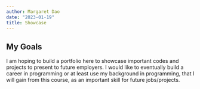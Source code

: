```yaml
---
author: Margaret Dao
date: "2023-01-19"
title: Showcase
---
```


## My Goals

I am hoping to build a portfolio here to showcase important codes and projects to present to future employers. I would like to eventually build a career in programming or at least use my background in programming, that I will gain from this course, as an important skill for future jobs/projects. 
